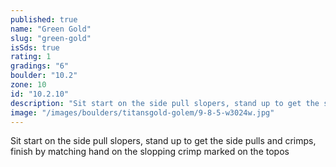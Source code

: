 ```yaml
---
published: true
name: "Green Gold"
slug: "green-gold"
isSds: true
rating: 1
gradings: "6"
boulder: "10.2"
zone: 10
id: "10.2.10"
description: "Sit start on the side pull slopers, stand up to get the side pulls and crimps, finish by matching hand on the slopping crimp marked on the topos"
image: "/images/boulders/titansgold-golem/9-8-5-w3024w.jpg"
---
```


Sit start on the side pull slopers, stand up to get the side pulls and crimps, finish by matching hand on the slopping crimp marked on the topos
